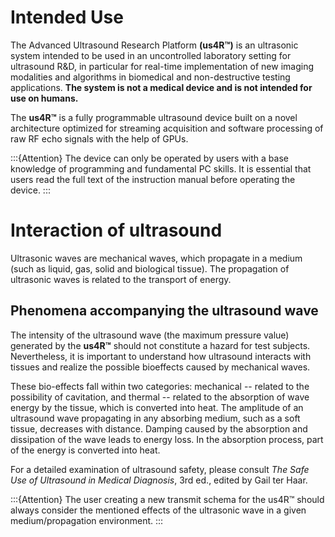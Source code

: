 # Intended Use

The Advanced Ultrasound Research Platform **(us4R™)** is an ultrasonic
system intended to be used in an uncontrolled laboratory setting for
ultrasound R&D, in particular for real-time implementation of new
imaging modalities and algorithms in biomedical and non-destructive
testing applications. **The system is not a medical device and is not
intended for use on humans.**

The **us4R™** is a fully programmable ultrasound device built on a novel
architecture optimized for streaming acquisition and software processing
of raw RF echo signals with the help of GPUs.

:::{Attention}
The device can only be operated by users with a base knowledge of programming and fundamental PC skills. It is essential that users read the full text of the instruction manual before operating the device.
:::

# Interaction of ultrasound

Ultrasonic waves are mechanical waves, which propagate in a medium (such
as liquid, gas, solid and biological tissue). The propagation of
ultrasonic waves is related to the transport of energy.

## Phenomena accompanying the ultrasound wave

The intensity of the ultrasound wave (the maximum pressure value)
generated by the **us4R™** should not constitute a hazard for test
subjects. Nevertheless, it is important to understand how ultrasound
interacts with tissues and realize the possible bioeffects caused by
mechanical waves.

These bio-effects fall within two categories: mechanical -- related to
the possibility of cavitation, and thermal -- related to the absorption
of wave energy by the tissue, which is converted into heat. The
amplitude of an ultrasound wave propagating in any absorbing medium,
such as a soft tissue, decreases with distance. Damping caused by the
absorption and dissipation of the wave leads to energy loss. In the
absorption process, part of the energy is converted into heat.

For a detailed examination of ultrasound safety, please consult *The Safe Use of Ultrasound in Medical Diagnosis*, 3rd ed., edited by Gail ter Haar.

:::{Attention}
The user creating a new transmit schema for the us4R™ should always consider the mentioned effects of the ultrasonic wave in a given medium/propagation environment.
:::
